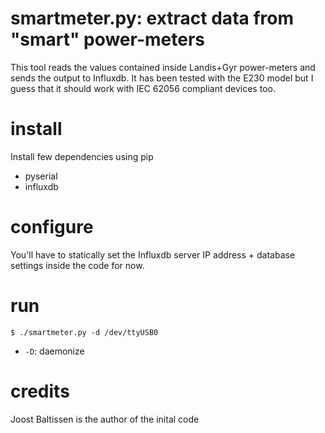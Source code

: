 # smartmeter.py: extract data from "smart" power-meters

This tool reads the values contained inside Landis+Gyr
power-meters and sends the output to Influxdb. It has been 
tested with the E230 model but I guess that it should work 
with IEC 62056 compliant devices too.

# install

Install few dependencies using pip

* pyserial
* influxdb

# configure

You'll have to statically set the Influxdb server IP address +
database settings inside the code for now.

# run

``$ ./smartmeter.py -d /dev/ttyUSB0`` 

* ``-D``:  daemonize

# credits

Joost Baltissen is the author of the inital code

